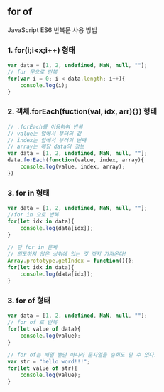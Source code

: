 ## for of

JavaScript ES6 반복문 사용 방법

### 1. for(i;i<x;i++) 형태

```javascript
var data = [1, 2, undefined, NaN, null, ""];
// for 문으로 반복
for(var i = 0; i < data.length; i++){
    console.log(i);
}
```

### 2. 객체.forEach(fuction(val, idx, arr){}) 형태

```javascript
// .forEach를 이용하여 반복
// value는 앞에서 부터의 값
// index는 앞에서 부터의 번째
// array는 해당 data의 정보
var data = [1, 2, undefined, NaN, null, ""];
data.forEach(function(value, index, array){
    console.log(value, index, array);
})
```

### 3. for in 형태

```javascript
var data = [1, 2, undefined, NaN, null, ""];
//for in 으로 반복
for(let idx in data){
    console.log(data[idx]);
}

// 단 for in 문제
// 의도하지 않은 상위에 있는 것 까지 가져온다!
Array.prototype.getIndex = function(){};
for(let idx in data){
    console.log(data[idx]);
}
```

### 3. for of 형태

```javascript
var data = [1, 2, undefined, NaN, null, ""];
// for of 로 반복
for(let value of data){
    console.log(value);
}
```

```javascript
// for of는 배열 뿐만 아니라 문자열을 순회도 할 수 있다.
var str = "hello word!!!";
for(let value of str){
    console.log(value);
}
```
